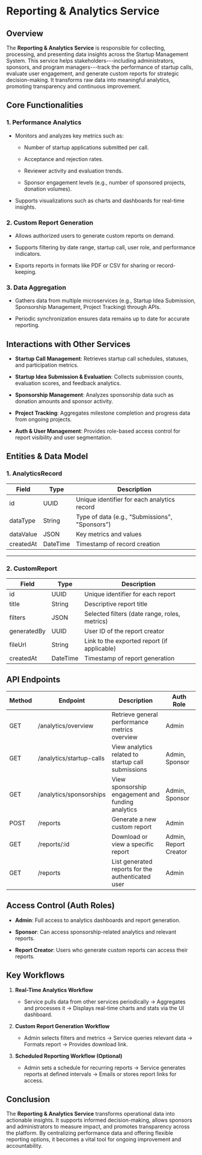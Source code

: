 **Reporting & Analytics Service**
=================================

**Overview**
------------

The **Reporting & Analytics Service** is responsible for collecting, processing, and presenting data insights across the Startup Management System. This service helps stakeholders---including administrators, sponsors, and program managers---track the performance of startup calls, evaluate user engagement, and generate custom reports for strategic decision-making. It transforms raw data into meaningful analytics, promoting transparency and continuous improvement.


**Core Functionalities**
------------------------

### 1\. **Performance Analytics**

-   Monitors and analyzes key metrics such as:

    -   Number of startup applications submitted per call.

    -   Acceptance and rejection rates.

    -   Reviewer activity and evaluation trends.

    -   Sponsor engagement levels (e.g., number of sponsored projects, donation volumes).

-   Supports visualizations such as charts and dashboards for real-time insights.

### 2\. **Custom Report Generation**

-   Allows authorized users to generate custom reports on demand.

-   Supports filtering by date range, startup call, user role, and performance indicators.

-   Exports reports in formats like PDF or CSV for sharing or record-keeping.

### 3\. **Data Aggregation**

-   Gathers data from multiple microservices (e.g., Startup Idea Submission, Sponsorship Management, Project Tracking) through APIs.

-   Periodic synchronization ensures data remains up to date for accurate reporting.


**Interactions with Other Services**
------------------------------------

-   **Startup Call Management**: Retrieves startup call schedules, statuses, and participation metrics.

-   **Startup Idea Submission & Evaluation**: Collects submission counts, evaluation scores, and feedback analytics.

-   **Sponsorship Management**: Analyzes sponsorship data such as donation amounts and sponsor activity.

-   **Project Tracking**: Aggregates milestone completion and progress data from ongoing projects.

-   **Auth & User Management**: Provides role-based access control for report visibility and user segmentation.


**Entities & Data Model**
-------------------------

### 1\. **AnalyticsRecord**

| Field | Type | Description |
| --- | --- | --- |
| id | UUID | Unique identifier for each analytics record |
| dataType | String | Type of data (e.g., "Submissions", "Sponsors") |
| dataValue | JSON | Key metrics and values |
| createdAt | DateTime | Timestamp of record creation |

* * * * *

### 2\. **CustomReport**

| Field | Type | Description |
| --- | --- | --- |
| id | UUID | Unique identifier for each report |
| title | String | Descriptive report title |
| filters | JSON | Selected filters (date range, roles, metrics) |
| generatedBy | UUID | User ID of the report creator |
| fileUrl | String | Link to the exported report (if applicable) |
| createdAt | DateTime | Timestamp of report generation |


**API Endpoints**
-----------------

| Method | Endpoint | Description | Auth Role |
| --- | --- | --- | --- |
| GET | /analytics/overview | Retrieve general performance metrics overview | Admin |
| GET | /analytics/startup-calls | View analytics related to startup call submissions | Admin, Sponsor |
| GET | /analytics/sponsorships | View sponsorship engagement and funding analytics | Admin, Sponsor |
| POST | /reports | Generate a new custom report | Admin |
| GET | /reports/:id | Download or view a specific report | Admin, Report Creator |
| GET | /reports | List generated reports for the authenticated user | Admin |


**Access Control (Auth Roles)**
-------------------------------

-   **Admin**: Full access to analytics dashboards and report generation.

-   **Sponsor**: Can access sponsorship-related analytics and relevant reports.

-   **Report Creator**: Users who generate custom reports can access their reports.


**Key Workflows**
-----------------

1.  **Real-Time Analytics Workflow**

    -   Service pulls data from other services periodically → Aggregates and processes it → Displays real-time charts and stats via the UI dashboard.

2.  **Custom Report Generation Workflow**

    -   Admin selects filters and metrics → Service queries relevant data → Formats report → Provides download link.

3.  **Scheduled Reporting Workflow (Optional)**

    -   Admin sets a schedule for recurring reports → Service generates reports at defined intervals → Emails or stores report links for access.


**Conclusion**
--------------

The **Reporting & Analytics Service** transforms operational data into actionable insights. It supports informed decision-making, allows sponsors and administrators to measure impact, and promotes transparency across the platform. By centralizing performance data and offering flexible reporting options, it becomes a vital tool for ongoing improvement and accountability.
